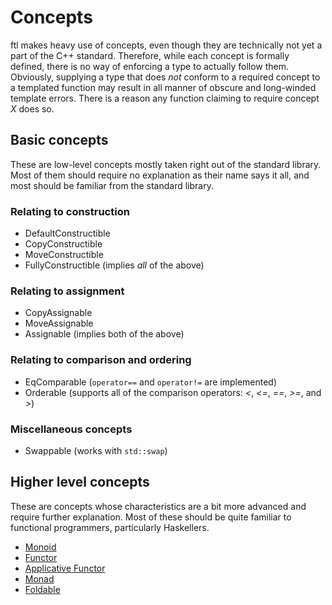 Concepts
========
ftl makes heavy use of concepts, even though they are technically not yet a part of the C++ standard. Therefore, while each concept is formally defined, there is no way of enforcing a type to actually follow them. Obviously, supplying a type that does _not_ conform to a required concept to a templated function may result in all manner of obscure and long-winded template errors. There is a reason any function claiming to require concept _X_ does so.

Basic concepts
--------------
These are low-level concepts mostly taken right out of the standard library. Most of them should require no explanation as their name says it all, and most should be familiar from the standard library.

### Relating to construction
* DefaultConstructible
* CopyConstructible
* MoveConstructible
* FullyConstructible (implies _all_ of the above)

### Relating to assignment
* CopyAssignable
* MoveAssignable
* Assignable (implies both of the above)

### Relating to comparison and ordering
* EqComparable (`operator==` and `operator!=` are implemented)
* Orderable (supports all of the comparison operators: _<_, _<=_, _==_, _>=_, and _>_)

### Miscellaneous concepts
* Swappable (works with `std::swap`)

Higher level concepts
---------------------
These are concepts whose characteristics are a bit more advanced and require further explanation. Most of these should be quite familiar to functional programmers, particularly Haskellers.

* [Monoid](Monoid.md)
* [Functor](Functor.md)
* [Applicative Functor](Applicative.md)
* [Monad](Monad.md)
* [Foldable](Foldable.md)

